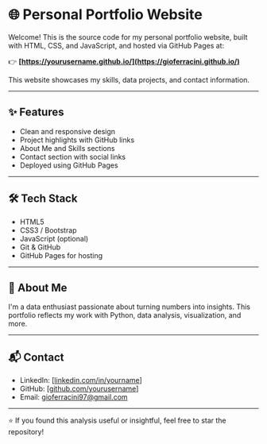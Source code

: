 # 🌐 Personal Portfolio Website

Welcome! This is the source code for my personal portfolio website, built with HTML, CSS, and JavaScript, and hosted via GitHub Pages at:

👉 **[https://yourusername.github.io/](https://gioferracini.github.io/)**

This website showcases my skills, data projects, and contact information.

---

## ✨ Features

- Clean and responsive design
- Project highlights with GitHub links
- About Me and Skills sections
- Contact section with social links
- Deployed using GitHub Pages

---

## 🛠️ Tech Stack

- HTML5
- CSS3 / Bootstrap
- JavaScript (optional)
- Git & GitHub
- GitHub Pages for hosting

---

## 👤 About Me

I'm a data enthusiast passionate about turning numbers into insights. This portfolio reflects my work with Python, data analysis, visualization, and more.

---

## 📬 Contact

- LinkedIn: [[linkedin.com/in/yourname](https://linkedin.com/in/yourname)]
- GitHub: [[github.com/yourusername](https://github.com/yourusername)]
- Email: gioferracini97@gmail.com

---

⭐ If you found this analysis useful or insightful, feel free to star the repository!
